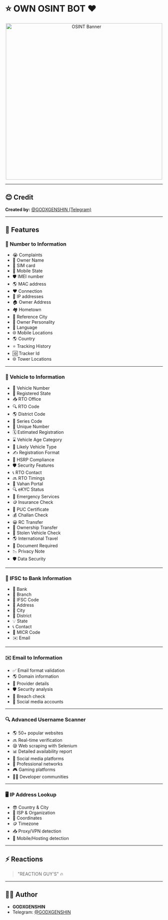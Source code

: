 # ⭐ OWN OSINT BOT ❤️

<p align="center">
  <a href="https://ibb.co/qLjbDjv0">
    <img src="https://i.ibb.co/BH38f394/fdfab3cde29914ecdfc38d46b3418e79.jpg" alt="OSINT Banner" width="500"/>
  </a>
</p>

---

## 😊 Credit
**Created by:** [@GODXGENSHIN (Telegram)](https://t.me/GODXGENSHIN)  

---

## 🤗 Features

### 📱 Number to Information
- 😭 Complaints  
- 👤 Owner Name  
- 📶 SIM card  
- 📍 Mobile State  
- 🛡 IMEI number  
- 🌎 MAC address  
- ❤️ Connection  
- 🔗 IP addresses  
- 🏠 Owner Address  
- 🏘 Hometown  
- 📍 Reference City  
- 👥 Owner Personality  
- 📢 Language  
- 🌐 Mobile Locations  
- 🌎 Country  
- ⭐ Tracking History  
- 🆔 Tracker Id  
- 🌐 Tower Locations  

---

### 🚗 Vehicle to Information
- 🚗 Vehicle Number  
- 📍 Registered State  
- 📥 RTO Office  
- 🔍 RTO Code  
- 🌎 District Code  
- 🎯 Series Code  
- 🔢 Unique Number  
- 🗓 Estimated Registration  
- ⌛ Vehicle Age Category  
- 🚙 Likely Vehicle Type  
- ✍️ Registration Format  
- 🌟 HSRP Compliance  
- 🛡 Security Features  
- 📞 RTO Contact  
- 🔜 RTO Timings  
- 📱 Vahan Portal  
- 🔍 eKYC Status  
- 🏥 Emergency Services  
- 🪙 Insurance Check  
- 🔋 PUC Certificate  
- 💰 Challan Check  
- 😀 RC Transfer  
- 🎯 Ownership Transfer  
- 🚨 Stolen Vehicle Check  
- 🌎 International Travel  
- 📝 Document Required  
- 📉 Privacy Note  
- 🛡 Data Security  

---

### 🏦 IFSC to Bank Information
- 🎯 Bank  
- 🏢 Branch  
- 🔢 IFSC Code  
- 📍 Address  
- 🚀 City  
- 📍 District  
- 💡 State  
- 📞 Contact  
- 🔢 MICR Code  
- ✉️ Email  

---

### ✉️ Email to Information
- ✅ Email format validation  
- 🌎 Domain information  
- 🏢 Provider details  
- 🛡 Security analysis  
- 🚨 Breach check  
- 📱 Social media accounts  

---

### 🔍 Advanced Username Scanner
- 🌎 50+ popular websites  
- 🔜 Real-time verification  
- 😪 Web scraping with Selenium  
- 📊 Detailed availability report  
- 📣 Social media platforms  
- 🔗 Professional networks  
- 🎮 Gaming platforms  
- 👨‍💻 Developer communities  

---

### 🖥 IP Address Lookup
- 😎 Country & City  
- 🏢 ISP & Organization  
- 📍 Coordinates  
- 🪙 Timezone  
- 📥 Proxy/VPN detection  
- 📶 Mobile/Hosting detection  

---

## ⚡ Reactions
> "REACTION GUY'S" 🔥  

---

## 👨‍💻 Author
- **GODXGENSHIN**  
- Telegram: [@GODXGENSHIN](https://t.me/GODXGENSHIN)
